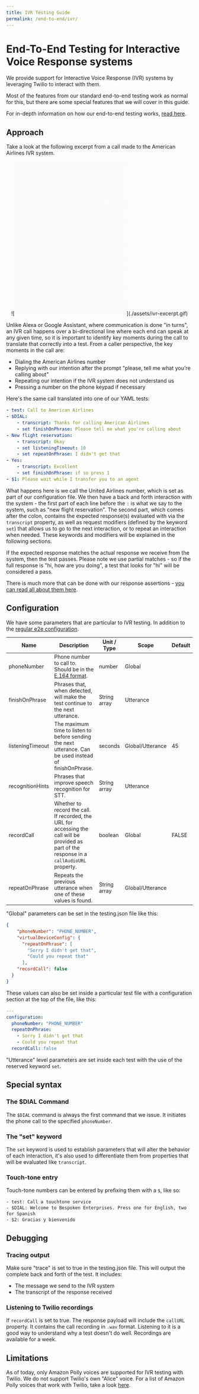 ```yaml
---
title: IVR Testing Guide
permalink: /end-to-end/ivr/
---
```


# End-To-End Testing for Interactive Voice Response systems
We provide support for Interactive Voice Response (IVR) systems by leveraging Twilio to interact with them.

Most of the features from our standard end-to-end testing work as normal for this, but there are some special features that we will cover in this guide.

For in-depth information on how our end-to-end testing works, [read here](/end-to-end/guide).

## Approach
Take a look at the following excerpt from a call made to the American Airlines IVR system.

<p style="text-align:center">
![<img src="./assets/ivr-excerpt.gif" style="max-width: 60%;">](./assets/ivr-excerpt.gif)
</p>

Unlike Alexa or Google Assistant, where communication is done "in turns", an IVR call happens over a bi-directional line where each end can speak at any given time, so it is important to identify key moments during the call to translate that correctly into a test. From a caller perspective, the key moments in the call are:

- Dialing the American Airlines number
- Replying with our intention after the prompt "please, tell me what you're calling about"
- Repeating our intention if the IVR system does not understand us 
- Pressing a number on the phone keypad if necessary

Here's the same call translated into one of our YAML tests:

```yaml
- test: Call to American Airlines
- $DIAL: 
    - transcript: Thanks for calling American Airlines
    - set finishOnPhrase: Please tell me what you're calling about
- New flight reservation: 
    - transcript: Okay
    - set listeningTimeout: 10
    - set repeatOnPhrase: I didn't get that
- Yes: 
    - transcript: Excellent
    - set finishOnPhrase: if so press 1
- $1: Please wait while I transfer you to an agent
```

What happens here is we call the United Airlines number, which is set as part of our configuration file. We then have a back and forth interaction with the system - the first part of each line before the `:` is what we say to the system, such as "new flight reservation". The second part, which comes after the colon, contains the expected response(s) evaluated with via the `transcript` property, as well as request modifiers (defined by the keyword `set`) that allows us to go to the next interaction, or to repeat an interaction when needed. These keywords and modifiers will be explained in the following sections.

If the expected response matches the actual response we receive from the system, then the test passes. Please note we use partial matches - so if the full response is "hi, how are you doing", a test that looks for "hi" will be considered a pass.

There is much more that can be done with our response assertions - [you can read all about them here](/end-to-end/guide/#assertions).

## Configuration
We have some parameters that are particular to IVR testing. In addition to the [regular e2e configuration](https://read.bespoken.io/end-to-end/guide/#configuration).

|Name|Description|Unit / Type|Scope|Default|
|--- |--- |--- |--- |--- |
|phoneNumber|Phone number to call to. Should be in the [E.164 format](https://www.twilio.com/docs/glossary/what-e164).|number|Global||
|finishOnPhrase|Phrases that, when detected, will make the test continue to the next utterance.|String array|Utterance||
|listeningTimeout|The maximum time to listen to before sending the next utterance. Can be used instead of finishOnPhrase.|seconds|Global/Utterance|45|
|recognitionHints|Phrases that improve speech recognition for STT.|String array|Utterance||
|recordCall|Whether to record the call. If recorded, the URL for accessing the call will be provided as part of the response in a `callAudioURL` property.|boolean|Global|FALSE|
|repeatOnPhrase|Repeats the previous utterance when one of these values is found.|String array|Global/Utterance||

"Global" parameters can be set in the testing.json file like this:
```json
{
    "phoneNumber": "PHONE_NUMBER",
    "virtualDeviceConfig": {
      "repeatOnPhrase": [
        "Sorry I didn't get that",
        "Could you repeat that"
      ],
    "recordCall": false
  }
}
```

These values can also be set inside a particular test file with a configuration section at the top of the file, like this:
```yaml
---
configuration:
  phoneNumber: "PHONE_NUMBER"
  repeatOnPhrase:
    - Sorry I didn't get that
    - Could you repeat that
  recordCall: false
```

"Utterance" level parameters are set inside each test with the use of the reserved keyword `set`.

## Special syntax
### The $DIAL Command
The `$DIAL` command is always the first command that we issue. It initiates the phone call to the specified `phoneNumber`.

### The "set" keyword
The `set` keyword is used to establish parameters that will alter the behavior of each interaction, it's also used to differentiate them from properties that will be evaluated like `transcript`. 

### Touch-tone entry
Touch-tone numbers can be entered by prefixing them with a `$`, like so:
```
- test: Call a touchtone service
- $DIAL: Welcome to Bespoken Enterprises. Press one for English, two for Spanish
- $2: Gracias y bienvenido
```

## Debugging
### Tracing output
Make sure "trace" is set to true in the testing.json file. This will output the complete back and forth of the test. It includes:
* The message we send to the IVR system
* The transcript of the response received

### Listening to Twilio recordings
If `recordCall` is set to true. The response payload will include the `callURL` property. It contains the call recording in `.wav` format. Listening to it is a good way to understand why a test doesn't do well. Recordings are available for a week.

## Limitations
As of today, only Amazon Polly voices are supported for IVR testing with Twilio. We do not support Twilio's own "Alice" voice. For a list of Amazon Polly voices that work with Twilio, take a look [here](https://support.twilio.com/hc/en-us/articles/223132827-What-Languages-can-the-Say-TwiML-Verb-Speak-).